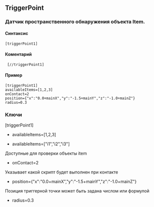 ## TriggerPoint

### Датчик пространственного обнаружения объекта Item. 

#### Cинтаксис

    [triggerPoint1]
    
    
#### Коментарий

     [//triggerPoint1]
   
#### Пример

    [triggerPoint1]
    availableItems=[1,2,3]
    onContact=2
    position={"x":"0.0+mainX","y":"-1.5+mainY","z":"-1.0+mainZ"}
    radius=0.3








### Ключи
[triggerPoint1]

* availableItems=[1,2,3]

* availableItems=["i1","i2","i3"]

Доступные для проверки объекты item

* onContact=2

Указывает какой скрипт будет выполнен при контакте

* position={"x":"0.0+mainX","y":"-1.5+mainY","z":"-1.0+mainZ"}

Позиция триггерной точки может быть задана числом или формулой

* radius=0.3

